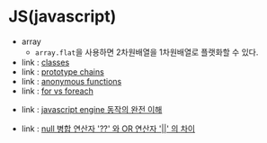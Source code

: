 # JS(javascript)

<!-- 2023.10.18 -->
- array
    - ```array.flat```을 사용하면 2차원배열을 1차원배열로 플랫화할 수 있다.
- link : [classes](https://developer.mozilla.org/en-US/docs/Web/JavaScript/Reference/Classes)
- link : [prototype chains](https://developer.mozilla.org/en-US/docs/Web/JavaScript/Inheritance_and_the_prototype_chain)
- link : [anonymous functions](https://www.javascripttutorial.net/javascript-anonymous-functions/)
- link : [for vs foreach](https://stackoverflow.com/questions/43031988/javascript-efficiency-for-vs-foreach)
<!-- 2023.10.09 -->
- link : [javascript engine 동작의 완전 이해](https://www.youtube.com/watch?v=8aGhZQkoFbQ)
<!-- 2023.10.07 -->
- link : [null 병합 연산자 '??' 와 OR 연산자 '||' 의 차이](https://bbaktaeho-95.tistory.com/48)